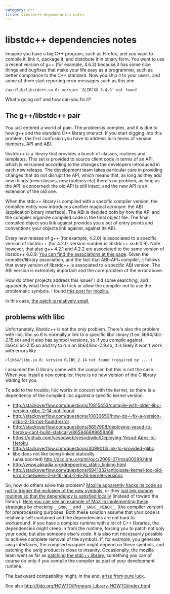 ```yaml
---
category: c++
title: libstdc++ dependencies notes
---
```

# libstdc++ dependencies notes

Imagine you have a big C++ program, such as Firefox, and you want to compile
it, link it, package it, and distribute it in binary form. You want to use a
recent version of g++ (for example, 4.6.3) because it has some nice things and
bugfixes that make your life easy as a programmer, such as better compliance to
the C++ standard. Now you ship it to your users, and some of them start
reporting error messages such as this one

```
/usr/lib/libstdc++.so.6: version `GLIBCXX_3.4.9' not found
```

What's going on? and how can you fix it?

## The g++/libstdc++ pair

You just entered a world of pain. The problem is complex, and it is due to how
g++ and the standard C++ library interact. If you start digging into this
problem, the first confusion you have to address is in terms of version
numbers, API and ABI.

libstdc++ is a library that provides a bunch of classes, routines and
templates. This set is provided to source client code in terms of an API, which
is versioned according to the changes the developers introduced in each new
release. The development team takes particular care in providing changes that
do not disrupt the API, which means that, as long as they add new things (new
classes, new routines etc) there's no problem, as long as the API is concerned:
the old API is still intact, and the new API is an extension of the old one.

When the stdc++ library is compiled with a specific compiler version, the
compiled entity now introduces another magical acronym: the ABI (application
binary interface). The ABI is decided both by how the API and the compiler
organize compiled code in the final object file. The final, compiled object you
link against provides you a set of entry points and conventions your objects
link against, against its ABI.

Every new release of g++ (for example, 4.2.0) is associated to a specific
version of libstdc++ (for 4.2.0, version number is libstdc++.so.6.0.9). Note
however, that also g++ 4.2.1 and 4.2.2 are associated to the same version of
libstdc++ 6.0.9. <a
href="http://gcc.gnu.org/onlinedocs/libstdc++/manual/abi.html">You can find the
associations at this page</a>. Given the compiler/library association, and the
fact that ABI=API+compiler, it follows that every version of libstdc++ is
associated to a specific ABI version. The ABI version is extremely important
and the core problem of the error above.

How do other projects address this issue? I did some searching, and apparently
what they do is to trick or allow the compiler not to use the problematic
symbols. I found <a href="http://glandium.org/blog/?p=1901">this post for
mozilla</a>,

In this case, <a
href="https://bug559964.bugzilla.mozilla.org/attachment.cgi?id=518130">the
patch is relatively small</a>,

## problems with libc

Unfortunately, libstdc++ is not the only problem. There's also the problem with
libc. libc.so.6 is normally a link to a specific libc library (f.ex.
lib64/libc-2.15.so) and it also has symbol versions, so if you compile against
lib64/libc-2.15.so and try to run on lib64/libc-2.9.so, it is likely it won't
work with errors like

```
/lib64/libc.so.6: version GLIBC_2.14 not found (required by ....)
```

I assumed the C library came with the compiler, but this is not the case. When
you install a new compiler, there is no new version of the C library waiting
for you.

To add to the trouble, libc works in concert with the kernel, so there is a
dependency of the compiled libc against a specific kernel version.

- <a href="http://stackoverflow.com/questions/10815453/compile-with-older-libc-version-glibc-2-14-not-found">http://stackoverflow.com/questions/10815453/compile-with-older-libc-version-glibc-2-14-not-found</a>
- <a href="http://stackoverflow.com/questions/10830650/how-do-i-fix-a-version-glibc-2-14-not-found-error">http://stackoverflow.com/questions/10830650/how-do-i-fix-a-version-glibc-2-14-not-found-error</a>
- <a href="http://stackoverflow.com/questions/8657908/deploying-yesod-to-heroku-cant-build-statically/8658468#8658468">http://stackoverflow.com/questions/8657908/deploying-yesod-to-heroku-cant-build-statically/8658468#8658468</a>
- <a href="https://github.com/yesodweb/yesod/wiki/Deploying-Yesod-Apps-to-Heroku">https://github.com/yesodweb/yesod/wiki/Deploying-Yesod-Apps-to-Heroku</a>
- <a href="http://stackoverflow.com/questions/4099013/link-to-provided-glibc">http://stackoverflow.com/questions/4099013/link-to-provided-glibc</a>
- libc does not like being linked statically (unsupported) <a
href="http://gcc.gnu.org/ml/gcc/2009-07/msg00299.html">http://gcc.gnu.org/ml/gcc/2009-07/msg00299.html</a>
- <a href="http://www.akkadia.org/drepper/no_static_linking.html">http://www.akkadia.org/drepper/no_static_linking.html</a>
- <a href="http://stackoverflow.com/questions/6941332/anticipate-kernel-too-old-errors-between-2-6-16-and-2-6-26-kernel-versions">http://stackoverflow.com/questions/6941332/anticipate-kernel-too-old-errors-between-2-6-16-and-2-6-26-kernel-versions</a>

So, how do others solve this problem? <a
href="https://bugzilla.mozilla.org/show_bug.cgi?id=526868">Mozilla apparently
hacks its code so not to trigger the inclusion of the new symbols</a>, or they
<a href="https://bugzilla.mozilla.org/show_bug.cgi?id=643690">just link dummy
routines so that the dependency is satisfied locally</a> (instead of toward the
library). <a
href="https://bug643690.bugzilla.mozilla.org/attachment.cgi?id=526012">Here you
can see an example of Mozilla implementing these strategies</a> by checking
`__GNUC__` and `__GNUC__MINOR__` (the compiler version) for preprocessing
purposes. Both these solution assume that your code is relatively self
contained and the dependencies are not hard to workaround. If you have a
complex runtime with a lot of C++ libraries, the dependencies might creep in
from the runtime, forcing you to patch not only your code, but also someone
else's code. It is also not necessarily possible to achieve complete removal of
the symbols. If, for example, you generate swig interfaces, the compiled
wrapper might depend on these symbols, and patching the swig product is close
to insanity. Occasionally, the mozilla team went as far as <a
href="https://bugzilla.mozilla.org/show_bug.cgi?id=561236">patching the stdc++
library</a>, something you can of course do only if you compile the compiler as
part of your development runtime.

The backward compatibility might, in the end, <a
href="https://bugzilla.mozilla.org/show_bug.cgi?id=561236#c2">arise from pure
luck</a>.

See also <a href="http://tldp.org/HOWTO/Program-Library-HOWTO/index.html">http://tldp.org/HOWTO/Program-Library-HOWTO/index.html</a>
